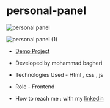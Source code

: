 # personal-panel

![personal panel](https://github.com/mohammad24680/personal-panel/assets/71064028/b83ce46e-e4f4-4df2-81dc-c6863290c511)

![personal panel (1)](https://github.com/mohammad24680/personal-panel/assets/71064028/ea9cf692-0df9-4892-9f84-5b5dab735343)

- [Demo Project](https://mohammad24680.github.io/personal-panel/)

- Developed by mohammad bagheri

- Technologies Used - Html , css , js 

- Role - Frontend

- How to reach me : with my [linkedin](https://www.linkedin.com/in/mohammad-bagheri-developer/)
